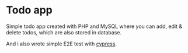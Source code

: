 # Todo app

Simple todo app created with PHP and MySQL where you can add, edit & delete todos, which are also stored in database.

And i also wrote simple E2E test with [cypress](https://www.cypress.io/).
